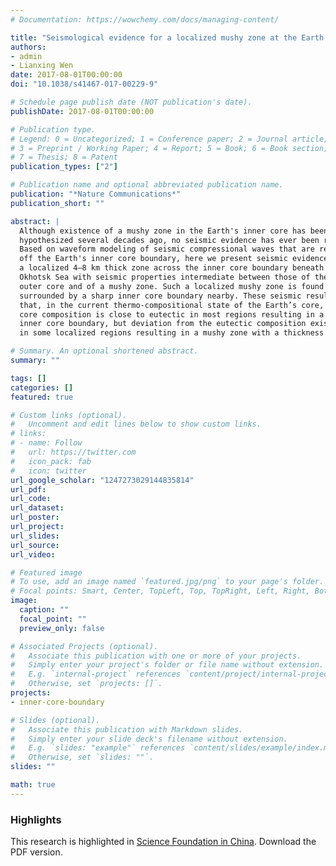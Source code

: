 ```yaml
---
# Documentation: https://wowchemy.com/docs/managing-content/

title: "Seismological evidence for a localized mushy zone at the Earth’s inner core boundary"
authors:
- admin
- Lianxing Wen
date: 2017-08-01T00:00:00
doi: "10.1038/s41467-017-00229-9"

# Schedule page publish date (NOT publication's date).
publishDate: 2017-08-01T00:00:00

# Publication type.
# Legend: 0 = Uncategorized; 1 = Conference paper; 2 = Journal article;
# 3 = Preprint / Working Paper; 4 = Report; 5 = Book; 6 = Book section;
# 7 = Thesis; 8 = Patent
publication_types: ["2"]

# Publication name and optional abbreviated publication name.
publication: "*Nature Communications*"
publication_short: ""

abstract: |
  Although existence of a mushy zone in the Earth's inner core has been
  hypothesized several decades ago, no seismic evidence has ever been reported.
  Based on waveform modeling of seismic compressional waves that are reflected
  off the Earth's inner core boundary, here we present seismic evidence for
  a localized 4–8 km thick zone across the inner core boundary beneath southwest
  Okhotsk Sea with seismic properties intermediate between those of the inner and
  outer core and of a mushy zone. Such a localized mushy zone is found to be
  surrounded by a sharp inner core boundary nearby. These seismic results suggest
  that, in the current thermo-compositional state of the Earth’s core, the outer
  core composition is close to eutectic in most regions resulting in a sharp
  inner core boundary, but deviation from the eutectic composition exists
  in some localized regions resulting in a mushy zone with a thickness of 4–8 km.

# Summary. An optional shortened abstract.
summary: ""

tags: []
categories: []
featured: true

# Custom links (optional).
#   Uncomment and edit lines below to show custom links.
# links:
# - name: Follow
#   url: https://twitter.com
#   icon_pack: fab
#   icon: twitter
url_google_scholar: "1247273029144835814"
url_pdf:
url_code:
url_dataset:
url_poster:
url_project:
url_slides:
url_source:
url_video:

# Featured image
# To use, add an image named `featured.jpg/png` to your page's folder.
# Focal points: Smart, Center, TopLeft, Top, TopRight, Left, Right, BottomLeft, Bottom, BottomRight.
image:
  caption: ""
  focal_point: ""
  preview_only: false

# Associated Projects (optional).
#   Associate this publication with one or more of your projects.
#   Simply enter your project's folder or file name without extension.
#   E.g. `internal-project` references `content/project/internal-project/index.md`.
#   Otherwise, set `projects: []`.
projects:
- inner-core-boundary

# Slides (optional).
#   Associate this publication with Markdown slides.
#   Simply enter your slide deck's filename without extension.
#   E.g. `slides: "example"` references `content/slides/example/index.md`.
#   Otherwise, set `slides: ""`.
slides: ""

math: true
---
```


### Highlights

This research is highlighted in
[Science Foundation in China](http://www.nsfc.gov.cn/csc/20345/20350/2018/article_list_201802en.html).
Download the [<i class="far fa-file-pdf"></i>](Scientific-Fundation-In-China.pdf) PDF version.

